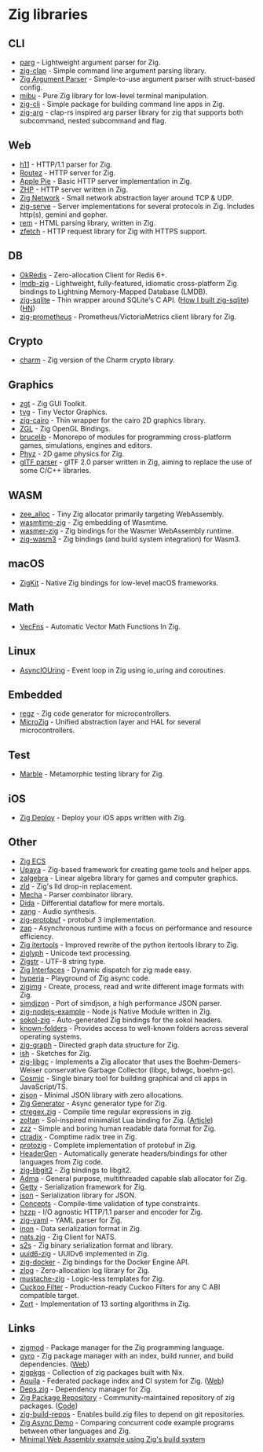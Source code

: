 # Zig libraries

## CLI

- [parg](https://github.com/judofyr/parg) - Lightweight argument parser for Zig.
- [zig-clap](https://github.com/Hejsil/zig-clap) - Simple command line argument parsing library.
- [Zig Argument Parser](https://github.com/MasterQ32/zig-args) - Simple-to-use argument parser with struct-based config.
- [mibu](https://github.com/xyaman/mibu) - Pure Zig library for low-level terminal manipulation.
- [zig-cli](https://github.com/sam701/zig-cli) - Simple package for building command line apps in Zig.
- [zig-arg](https://github.com/PrajwalCH/zig-arg) - clap-rs inspired arg parser library for zig that supports both subcommand, nested subcommand and flag.

## Web

- [h11](https://github.com/ducdetronquito/h11) - HTTP/1.1 parser for Zig.
- [Routez](https://github.com/Vexu/routez) - HTTP server for Zig.
- [Apple Pie](https://github.com/Luukdegram/apple_pie) - Basic HTTP server implementation in Zig.
- [ZHP](https://github.com/frmdstryr/zhp) - HTTP server written in Zig.
- [Zig Network](https://github.com/MasterQ32/zig-network) - Small network abstraction layer around TCP & UDP.
- [zig-serve](https://github.com/MasterQ32/zig-serve) - Server implementations for several protocols in Zig. Includes http(s), gemini and gopher.
- [rem](https://github.com/chwayne/rem) - HTML parsing library, written in Zig.
- [zfetch](https://github.com/truemedian/zfetch) - HTTP request library for Zig with HTTPS support.

## DB

- [OkRedis](https://github.com/kristoff-it/zig-okredis) - Zero-allocation Client for Redis 6+.
- [lmdb-zig](https://github.com/lithdew/lmdb-zig) - Lightweight, fully-featured, idiomatic cross-platform Zig bindings to Lightning Memory-Mapped Database (LMDB).
- [zig-sqlite](https://github.com/vrischmann/zig-sqlite) - Thin wrapper around SQLite's C API. ([How I built zig-sqlite](https://rischmann.fr/blog/how-i-built-zig-sqlite)) ([HN](https://news.ycombinator.com/item?id=31527559))
- [zig-prometheus](https://github.com/vrischmann/zig-prometheus) - Prometheus/VictoriaMetrics client library for Zig.

## Crypto

- [charm](https://github.com/jedisct1/zig-charm) - Zig version of the Charm crypto library.

## Graphics

- [zgt](https://github.com/zenith391/zgt) - Zig GUI Toolkit.
- [tvg](https://github.com/MasterQ32/tvg) - Tiny Vector Graphics.
- [zig-cairo](https://github.com/jackdbd/zig-cairo) - Thin wrapper for the cairo 2D graphics library.
- [ZGL](https://github.com/ziglibs/zgl) - Zig OpenGL Bindings.
- [brucelib](https://github.com/hazeycode/brucelib) - Monorepo of modules for programming cross-platform games, simulations, engines and editors.
- [Phyz](https://github.com/silversquirl/phyz) - 2D game physics for Zig.
- [glTF parser](https://github.com/kooparse/zgltf) - glTF 2.0 parser written in Zig, aiming to replace the use of some C/C++ libraries.

## WASM

- [zee_alloc](https://github.com/fengb/zee_alloc) - Tiny Zig allocator primarily targeting WebAssembly.
- [wasmtime-zig](https://github.com/zigwasm/wasmtime-zig) - Zig embedding of Wasmtime.
- [wasmer-zig](https://github.com/zigwasm/wasmer-zig) - Zig bindings for the Wasmer WebAssembly runtime.
- [zig-wasm3](https://github.com/alichay/zig-wasm3) - Zig bindings (and build system integration) for Wasm3.

## macOS

- [ZigKit](https://github.com/kubkon/ZigKit) - Native Zig bindings for low-level macOS frameworks.

## Math

- [VecFns](https://github.com/omaraaa/VecFns) - Automatic Vector Math Functions In Zig.

## Linux

- [AsyncIOUring](https://github.com/saltzm/async_io_uring) - Event loop in Zig using io_uring and coroutines.

## Embedded

- [regz](https://github.com/ZigEmbeddedGroup/regz) - Zig code generator for microcontrollers.
- [MicroZig](https://github.com/ZigEmbeddedGroup/microzig) - Unified abstraction layer and HAL for several microcontrollers.

## Test

- [Marble](https://github.com/cryptocode/marble) - Metamorphic testing library for Zig.

## iOS

- [Zig Deploy](https://github.com/kubkon/zig-deploy) - Deploy your iOS apps written with Zig.

## Other

- [Zig ECS](https://github.com/prime31/zig-ecs)
- [Upaya](https://github.com/prime31/zig-upaya) - Zig-based framework for creating game tools and helper apps.
- [zalgebra](https://github.com/kooparse/zalgebra) - Linear algebra library for games and computer graphics.
- [zld](https://github.com/kubkon/zld) - Zig's lld drop-in replacement.
- [Mecha](https://github.com/Hejsil/mecha) - Parser combinator library.
- [Dida](https://github.com/jamii/dida) - Differential dataflow for mere mortals.
- [zang](https://github.com/dbandstra/zang) - Audio synthesis.
- [zig-protobuf](https://github.com/Arwalk/zig-protobuf) - protobuf 3 implementation.
- [zap](https://github.com/kprotty/zap) - Asynchronous runtime with a focus on performance and resource efficiency.
- [Zig itertools](https://github.com/thebsv/zitertools) - Improved rewrite of the python itertools library to Zig.
- [ziglyph](https://github.com/jecolon/ziglyph) - Unicode text processing.
- [Zigstr](https://github.com/jecolon/zigstr) - UTF-8 string type.
- [Zig Interfaces](https://github.com/alexnask/interface.zig) - Dynamic dispatch for zig made easy.
- [hyperia](https://github.com/lithdew/hyperia) - Playground of Zig async code.
- [zigimg](https://github.com/zigimg/zigimg) - Create, process, read and write different image formats with Zig.
- [simdjzon](https://github.com/travisstaloch/simdjzon) - Port of simdjson, a high performance JSON parser.
- [zig-nodejs-example](https://github.com/staltz/zig-nodejs-example) - Node.js Native Module written in Zig.
- [sokol-zig](https://github.com/floooh/sokol-zig) - Auto-generated Zig bindings for the sokol headers.
- [known-folders](https://github.com/ziglibs/known-folders) - Provides access to well-known folders across several operating systems.
- [zig-graph](https://github.com/mitchellh/zig-graph) - Directed graph data structure for Zig.
- [ish](https://github.com/judofyr/ish) - Sketches for Zig.
- [zig-libgc](https://github.com/mitchellh/zig-libgc) - Implements a Zig allocator that uses the Boehm-Demers-Weiser conservative Garbage Collector (libgc, bdwgc, boehm-gc).
- [Cosmic](https://github.com/fubark/cosmic) - Single binary tool for building graphical and cli apps in JavaScript/TS.
- [zjson](https://github.com/xyaman/zjson) - Minimal JSON library with zero allocations.
- [Zig Generator](https://github.com/yrashk/zig-generator) - Async generator type for Zig.
- [ctregex.zig](https://github.com/alexnask/ctregex.zig) - Compile time regular expressions in zig.
- [zoltan](https://github.com/ranciere/zoltan) - Sol-inspired minimalist Lua binding for Zig. ([Article](https://zig.news/ranciere/zoltan-a-minimalist-lua-binding-4mp4))
- [zzz](https://github.com/gruebite/zzz) - Simple and boring human readable data format for Zig.
- [ctradix](https://github.com/Luukdegram/ctradix) - Comptime radix tree in Zig.
- [protozig](https://github.com/kubkon/protozig) - Complete implementation of protobuf in Zig.
- [HeaderGen](https://github.com/suirad/zig-header-gen) - Automatically generate headers/bindings for other languages from Zig code.
- [zig-libgit2](https://github.com/leecannon/zig-libgit2) - Zig bindings to libgit2.
- [Adma](https://github.com/suirad/adma) - General purpose, multithreaded capable slab allocator for Zig.
- [Getty](https://github.com/getty-zig/getty) - Serialization framework for Zig.
- [json](https://github.com/getty-zig/json) - Serialization library for JSON.
- [Concepts](https://github.com/ibokuri/concepts) - Compile-time validation of type constraints.
- [hzzp](https://github.com/truemedian/hzzp) - I/O agnostic HTTP/1.1 parser and encoder for Zig.
- [zig-yaml](https://github.com/kubkon/zig-yaml) - YAML parser for Zig.
- [inon](https://github.com/iddev5/inon) - Data serialization format in Zig.
- [nats.zig](https://github.com/nats-io/nats.zig) - Zig Client for NATS.
- [s2s](https://github.com/ziglibs/s2s) - Zig binary serialization format and library.
- [uuid6-zig](https://github.com/jdknezek/uuid6-zig) - UUIDv6 implemented in Zig.
- [zig-docker](https://github.com/nektro/zig-docker) - Zig bindings for the Docker Engine API.
- [zlog](https://github.com/candrewlee14/zlog) - Zero-allocation log library for Zig.
- [mustache-zig](https://github.com/batiati/mustache-zig) - Logic-less templates for Zig.
- [Cuckoo Filter](https://github.com/kristoff-it/zig-cuckoofilter) - Production-ready Cuckoo Filters for any C ABI compatible target.
- [Zort](https://github.com/alichraghi/zort) - Implementation of 13 sorting algorithms in Zig.

## Links

- [zigmod](https://github.com/nektro/zigmod) - Package manager for the Zig programming language.
- [gyro](https://github.com/mattnite/gyro) - Zig package manager with an index, build runner, and build dependencies. ([Web](https://astrolabe.pm/))
- [zigpkgs](https://github.com/joachimschmidt557/zigpkgs) - Collection of zig packages built with Nix.
- [Aquila](https://github.com/nektro/aquila) - Federated package index and CI system for Zig. ([Web](https://aquila.red/))
- [Deps.zig](https://github.com/silversquirl/deps.zig) - Dependency manager for Zig.
- [Zig Package Repository](https://zig.pm/) - Community-maintained repository of zig packages. ([Code](https://github.com/ziglibs/repository))
- [zig-build-repos](https://github.com/marler8997/zig-build-repos) - Enables build.zig files to depend on git repositories.
- [Zig Async Demo](https://github.com/andrewrk/zig-async-demo) - Comparing concurrent code example programs between other languages and Zig.
- [Minimal Web Assembly example using Zig's build system](https://github.com/meheleventyone/zig-wasm-test)
